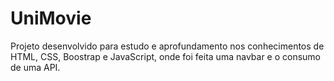 # UniMovie

Projeto desenvolvido para estudo e aprofundamento nos conhecimentos de HTML, CSS, Boostrap e JavaScript, onde foi feita uma navbar e o consumo de uma API.

